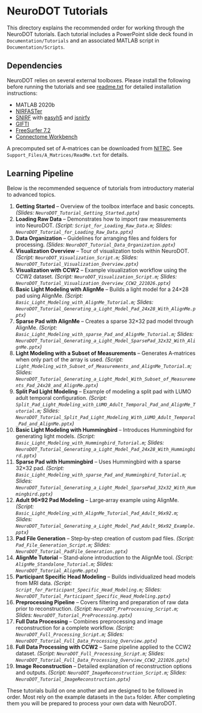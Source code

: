 # NeuroDOT Tutorials

This directory explains the recommended order for working through the NeuroDOT tutorials. Each tutorial includes a PowerPoint slide deck found in `Documentation/Tutorials` and an associated MATLAB script in `Documentation/Scripts`.

## Dependencies

NeuroDOT relies on several external toolboxes. Please install the following before running the tutorials and see [readme.txt](../readme.txt) for detailed installation instructions:

- MATLAB 2020b
- [NIRFASTer](https://github.com/nirfaster/NIRFASTer)
- [SNIRF](https://github.com/fNIRS/snirf) with [easyh5](https://github.com/NeuroJSON/easyh5) and [jsnirfy](https://github.com/NeuroJSON/jsnirfy)
- [GIFTI](https://github.com/gllmflndn/gifti)
- [FreeSurfer 7.2](https://surfer.nmr.mgh.harvard.edu/fswiki/rel7downloads)
- [Connectome Workbench](https://humanconnectome.org/software/get-connectome-workbench)

A precomputed set of A‑matrices can be downloaded from [NITRC](https://www.nitrc.org/frs/?group_id=1563). See `Support_Files/A_Matrices/ReadMe.txt` for details.

## Learning Pipeline

Below is the recommended sequence of tutorials from introductory material to advanced topics.

1. **Getting Started** – Overview of the toolbox interface and basic concepts. *(Slides: `NeuroDOT_Tutorial_Getting_Started.pptx`)*
2. **Loading Raw Data** – Demonstrates how to import raw measurements into NeuroDOT. *(Script: `Script_for_Loading_Raw_Data.m`; Slides: `NeuroDOT_Tutorial_for_Loading_Raw_Data.pptx`)*
3. **Data Organization** – Guidelines for arranging files and folders for processing. *(Slides: `NeuroDOT_Tutorial_Data_Organization.pptx`)*
4. **Visualization Overview** – Tour of visualization tools within NeuroDOT. *(Script: `NeuroDOT_Visualization_Script.m`; Slides: `NeuroDOT_Tutorial_Visualization_Overview.pptx`)*
5. **Visualization with CCW2** – Example visualization workflow using the CCW2 dataset. *(Script: `NeuroDOT_Visualization_Script.m`; Slides: `NeuroDOT_Tutorial_Visualization_Overview_CCW2_221026.pptx`)*
6. **Basic Light Modeling with AlignMe** – Builds a light model for a 24×28 pad using AlignMe. *(Script: `Basic_Light_Modeling_with_AlignMe_Tutorial.m`; Slides: `NeuroDOT_Tutorial_Generating_a_Light_Model_Pad_24x28_With_AlignMe.pptx`)*
7. **Sparse Pad with AlignMe** – Creates a sparse 32×32 pad model through AlignMe. *(Script: `Basic_Light_Modeling_with_sparse_Pad_and_AlignMe_Tutorial.m`; Slides: `NeuroDOT_Tutorial_Generating_a_Light_Model_SparsePad_32x32_With_AlignMe.pptx`)*
8. **Light Modeling with a Subset of Measurements** – Generates A‑matrices when only part of the array is used. *(Script: `Light_Modeling_with_Subset_of_Measurements_and_AlignMe_Tutorial.m`; Slides: `NeuroDOT_Tutorial_Generating_a_Light_Model_With_Subset_of_Measurements_Pad_24x28_and_AlignMe.pptx`)*
9. **Split Pad Light Modeling** – Example of modeling a split pad with LUMO adult temporal configuration. *(Script: `Split_Pad_Light_Modeling_with_LUMO_Adult_Temporal_Pad_and_AlignMe_Tutorial.m`; Slides: `NeuroDOT_Tutorial_Split_Pad_Light_Modeling_With_LUMO_Adult_Temporal_Pad_and_AlignMe.pptx`)*
10. **Basic Light Modeling with Hummingbird** – Introduces Hummingbird for generating light models. *(Script: `Basic_Light_Modeling_with_Hummingbird_Tutorial.m`; Slides: `NeuroDOT_Tutorial_Generating_a_Light_Model_Pad_24x28_With_Hummingbird.pptx`)*
11. **Sparse Pad with Hummingbird** – Uses Hummingbird with a sparse 32×32 pad. *(Script: `Basic_Light_Modeling_with_sparse_Pad_and_Hummingbird_Tutorial.m`; Slides: `NeuroDOT_Tutorial_Generating_a_Light_Model_SparsePad_32x32_With_Hummingbird.pptx`)*
12. **Adult 96×92 Pad Modeling** – Large‑array example using AlignMe. *(Script: `Basic_Light_Modeling_with_AlignMe_Tutorial_Pad_Adult_96x92.m`; Slides: `NeuroDOT_Tutorial_Generating_a_Light_Model_Pad_Adult_96x92_Example.pptx`)*
13. **Pad File Generation** – Step‑by‑step creation of custom pad files. *(Script: `Pad_File_Generation_Script.m`; Slides: `NeuroDOT_Tutorial_PadFile_Generation.pptx`)*
14. **AlignMe Tutorial** – Stand‑alone introduction to the AlignMe tool. *(Script: `AlignMe_Standalone_Tutorial.m`; Slides: `NeuroDOT_Tutorial_AlignMe.pptx`)*
15. **Participant Specific Head Modeling** – Builds individualized head models from MRI data. *(Script: `Script_for_Participant_Specific_Head_Modeling.m`; Slides: `NeuroDOT_Tutorial_Participant_Specific_Head_Modeling.pptx`)*
16. **Preprocessing Pipeline** – Covers filtering and preparation of raw data prior to reconstruction. *(Script: `NeuroDOT_PreProcessing_Script.m`; Slides: `NeuroDOT_Tutorial_PreProcessing.pptx`)*
17. **Full Data Processing** – Combines preprocessing and image reconstruction for a complete workflow. *(Script: `NeuroDOT_Full_Processing_Script.m`; Slides: `NeuroDOT_Tutorial_Full_Data_Processing_Overview.pptx`)*
18. **Full Data Processing with CCW2** – Same pipeline applied to the CCW2 dataset. *(Script: `NeuroDOT_Full_Processing_Script.m`; Slides: `NeuroDOT_Tutorial_Full_Data_Processing_Overview_CCW2_221026.pptx`)*
19. **Image Reconstruction** – Detailed explanation of reconstruction options and outputs. *(Script: `NeuroDOT_ImageReconstruction_Script.m`; Slides: `NeuroDOT_Tutorial_ImageReconstruction.pptx`)*

These tutorials build on one another and are designed to be followed in order. Most rely on the example datasets in the `Data` folder. After completing them you will be prepared to process your own data with NeuroDOT.

